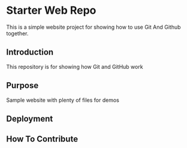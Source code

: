 # Starter Web Repo

This is a simple website project for showing how to use Git And Github together. 

## Introduction

This repository is for showing how Git and GitHub work

## Purpose

Sample website with plenty of files for demos
## Deployment

## How To Contribute